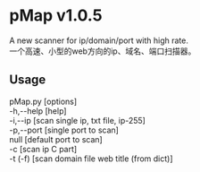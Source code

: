 pMap v1.0.5
===
A new scanner for ip/domain/port with high rate. <br>一个高速、小型的web方向的ip、域名、端口扫描器。

Usage
---
pMap.py [options]
<br>            -h,--help       [help]
<br>            -i,--ip         [scan single ip, txt file, ip-255]
<br>           -p,--port       [single port to scan]
<br>            null            [default port to scan]
<br>            -c              [scan ip C part]
<br>            -t (-f)         [scan domain file web title (from dict)]
